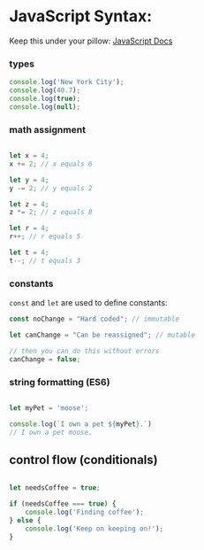 # JavaScript Syntax:

Keep this under your pillow: [JavaScript Docs](https://developer.mozilla.org/en-US/docs/Web/JavaScript)

### types

```javascript
console.log('New York City');
console.log(40.7);  
console.log(true); 
console.log(null); 
```

### math assignment

```javascript

let x = 4;
x += 2; // x equals 6

let y = 4;
y -= 2; // y equals 2

let z = 4;
z *= 2; // z equals 8

let r = 4;
r++; // r equals 5

let t = 4;
t--; // t equals 3

```

### constants

`const` and `let` are used to define constants:

```javascript
const noChange = "Hard coded"; // immutable

let canChange = "Can be reassigned"; // mutable

// then you can do this without errors
canChange = false;

```

### string formatting (ES6)

```javascript

let myPet = 'moose';

console.log(`I own a pet ${myPet}.`)
// I own a pet moose.

```
## control flow (conditionals)

```javascript

let needsCoffee = true;

if (needsCoffee === true) {
    console.log('Finding coffee');
} else {
    console.log('Keep on keeping on!');
}

```


